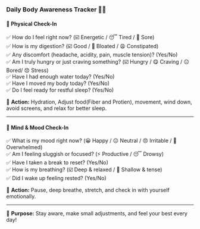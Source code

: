 ### **Daily Body Awareness Tracker** 📝✨  

#### **🌿 Physical Check-In**  
✅ How do I feel right now? (☑️ Energetic / 😴 Tired / 🤕 Sore)  
✅ How is my digestion? (☑️ Good / 🤨 Bloated / 😩 Constipated)  
✅ Any discomfort (headache, acidity, pain, muscle tension)? (Yes/No)  
✅ Am I truly hungry or just craving something? (☑️ Hungry / 😋 Craving / 😐 Bored/ 😞 Stress)  
✅ Have I had enough water today? (Yes/No)  
✅ Have I moved my body today? (Yes/No)  
✅ Do I feel ready for restful sleep? (Yes/No)  

📌 **Action:** Hydration, Adjust food(Fiber and Protien), movement, wind down, avoid screens, and relax for better sleep.  

---

#### **🧠 Mind & Mood Check-In**  
✅ What is my mood right now? (😀 Happy / 😐 Neutral / 😠 Irritable / 🤯 Overwhelmed)  
✅ Am I feeling sluggish or focused? (⚡ Productive / 😴 Drowsy)  
✅ Have I taken a break to reset? (Yes/No)  
✅ How is my breathing? (☑️ Deep & relaxed / 😤 Shallow & tense)  
✅ Did I wake up feeling rested? (Yes/No)  

📌 **Action:** Pause, deep breathe, stretch, and check in with yourself emotionally.

---

🚀 **Purpose:** Stay aware, make small adjustments, and feel your best every day!  
